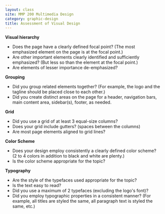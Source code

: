 ```yaml
---
layout: class
site: MMP 200 Multimedia Design
category: graphic-design
title: Assessment of Visual Design
---
```

**Visual hierarchy**

- Does the page have a clearly defined focal point? (The most emphasized element on the page is at the focal point.)
- Are other important elements clearly identified and sufficiently emphasized? (But less so than the element at the focal point.)
- Are elements of lesser importance de-emphasized?

**Grouping**

- Did you group related elements together? (For example, the logo and the tagline should be placed close to each other.)
- Did you create distinct areas on the page for a header, navigation bars, main content area, sidebar(s), footer, as needed.

**Grid**

- Did you use a grid of at least 3 equal-size columns?
- Does your grid include gutters? (spaces between the columns)
- Are most page elements aligned to grid lines?

**Color Scheme**

- Does your design employ consistently a clearly defined color scheme? (2 to 4 colors in addition to black and white are plenty.)
- Is the color scheme appropriate for the topic?

**Typography**

- Are the style of the typefaces used appropriate for the topic?
- Is the text easy to read?
- Did you use a maximum of 2 typefaces (excluding the logo's font)?
- Did you employ typographic properties in a consistent manner? (For example, all titles are styled the same, all paragraph text is styled the same, etc.)
